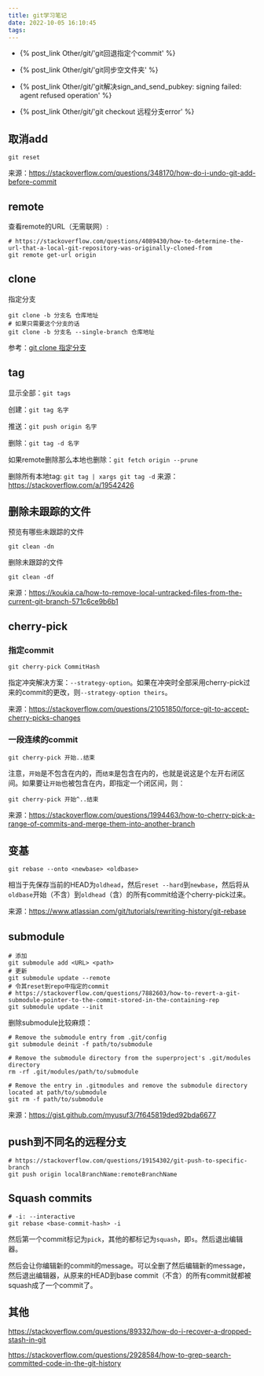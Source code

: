 ```yaml
---
title: git学习笔记
date: 2022-10-05 16:10:45
tags:
---
```


- {% post_link Other/git/'git回退指定个commit' %}

- {% post_link Other/git/'git同步空文件夹' %}

- {% post_link Other/git/'git解决sign_and_send_pubkey: signing failed: agent refused operation' %}

- {% post_link Other/git/'git checkout 远程分支error' %}

## 取消add

```shell
git reset
```

来源：<https://stackoverflow.com/questions/348170/how-do-i-undo-git-add-before-commit>

## remote

查看remote的URL（无需联网）:

```shell
# https://stackoverflow.com/questions/4089430/how-to-determine-the-url-that-a-local-git-repository-was-originally-cloned-from
git remote get-url origin
```

## clone

指定分支

```shell
git clone -b 分支名 仓库地址
# 如果只需要这个分支的话
git clone -b 分支名 --single-branch 仓库地址
```

参考：[git clone 指定分支](https://blog.csdn.net/Steve_XiaoHai/article/details/130533676)

## tag

显示全部：`git tags`

创建：`git tag 名字`

推送：`git push origin 名字`

删除：`git tag -d 名字`

如果remote删除那么本地也删除：`git fetch origin --prune`

删除所有本地tag: `git tag | xargs git tag -d` 来源：<https://stackoverflow.com/a/19542426>

## 删除未跟踪的文件

预览有哪些未跟踪的文件

```shell
git clean -dn
```

删除未跟踪的文件

```shell
git clean -df
```

来源：<https://koukia.ca/how-to-remove-local-untracked-files-from-the-current-git-branch-571c6ce9b6b1>

## cherry-pick

### 指定commit

```shell
git cherry-pick CommitHash
```

指定冲突解决方案：`--strategy-option`。如果在冲突时全部采用cherry-pick过来的commit的更改，则`--strategy-option theirs`。

来源：<https://stackoverflow.com/questions/21051850/force-git-to-accept-cherry-picks-changes>

### 一段连续的commit

```shell
git cherry-pick 开始..结束
```

注意，`开始`是不包含在内的，而`结束`是包含在内的，也就是说这是个左开右闭区间。如果要让`开始`也被包含在内，即指定一个闭区间，则：

```shell
git cherry-pick 开始^..结束
```

来源：<https://stackoverflow.com/questions/1994463/how-to-cherry-pick-a-range-of-commits-and-merge-them-into-another-branch>

## 变基

```shell
git rebase --onto <newbase> <oldbase>
```

相当于先保存当前的HEAD为`oldhead`，然后`reset --hard`到`newbase`，然后将从`oldbase`开始（不含）到`oldhead`（含）的所有commit给逐个cherry-pick过来。

来源：<https://www.atlassian.com/git/tutorials/rewriting-history/git-rebase>

## submodule

```shell
# 添加
git submodule add <URL> <path>
# 更新
git submodule update --remote
# 令其reset到repo中指定的commit
# https://stackoverflow.com/questions/7882603/how-to-revert-a-git-submodule-pointer-to-the-commit-stored-in-the-containing-rep
git submodule update --init
```

删除submodule比较麻烦：

```shell
# Remove the submodule entry from .git/config
git submodule deinit -f path/to/submodule

# Remove the submodule directory from the superproject's .git/modules directory
rm -rf .git/modules/path/to/submodule

# Remove the entry in .gitmodules and remove the submodule directory located at path/to/submodule
git rm -f path/to/submodule
```

来源：<https://gist.github.com/myusuf3/7f645819ded92bda6677>

## push到不同名的远程分支

```shell
# https://stackoverflow.com/questions/19154302/git-push-to-specific-branch
git push origin localBranchName:remoteBranchName
```

## Squash commits

```shell
# -i: --interactive
git rebase <base-commit-hash> -i
```

然后第一个commit标记为`pick`，其他的都标记为`squash`，即`s`。然后退出编辑器。

然后会让你编辑新的commit的message。可以全删了然后编辑新的message，然后退出编辑器，从原来的HEAD到base commit（不含）的所有commit就都被squash成了一个commit了。

## 其他

<https://stackoverflow.com/questions/89332/how-do-i-recover-a-dropped-stash-in-git>

<https://stackoverflow.com/questions/2928584/how-to-grep-search-committed-code-in-the-git-history>
